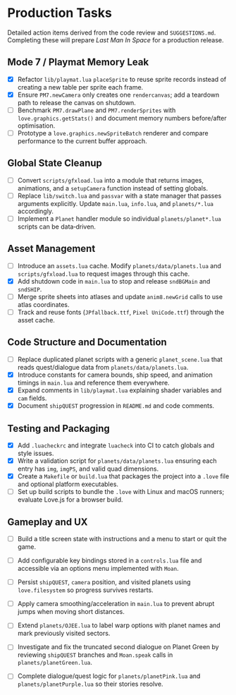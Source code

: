 # Production Tasks

Detailed action items derived from the code review and `SUGGESTIONS.md`.  Completing these will prepare *Last Man In Space* for a production release.

## Mode 7 / Playmat Memory Leak
- [x] Refactor `lib/playmat.lua` `placeSprite` to reuse sprite records instead of creating a new table per sprite each frame.
- [x] Ensure `PM7.newCamera` only creates one `rendercanvas`; add a teardown path to release the canvas on shutdown.
- [ ] Benchmark `PM7.drawPlane` and `PM7.renderSprites` with `love.graphics.getStats()` and document memory numbers before/after optimisation.
- [ ] Prototype a `love.graphics.newSpriteBatch` renderer and compare performance to the current buffer approach.

## Global State Cleanup
- [ ] Convert `scripts/gfxload.lua` into a module that returns images, animations, and a `setupCamera` function instead of setting globals.
- [ ] Replace `lib/switch.lua` and `passvar` with a state manager that passes arguments explicitly.  Update `main.lua`, `info.lua`, and `planets/*.lua` accordingly.
- [ ] Implement a `Planet` handler module so individual `planets/planet*.lua` scripts can be data‑driven.

## Asset Management
- [ ] Introduce an `assets.lua` cache.  Modify `planets/data/planets.lua` and `scripts/gfxload.lua` to request images through this cache.
- [x] Add shutdown code in `main.lua` to stop and release `sndBGMain` and `sndSHIP`.
- [ ] Merge sprite sheets into atlases and update `anim8.newGrid` calls to use atlas coordinates.
- [ ] Track and reuse fonts (`JPfallback.ttf`, `Pixel UniCode.ttf`) through the asset cache.

## Code Structure and Documentation
- [ ] Replace duplicated planet scripts with a generic `planet_scene.lua` that reads quest/dialogue data from `planets/data/planets.lua`.
- [x] Introduce constants for camera bounds, ship speed, and animation timings in `main.lua` and reference them everywhere.
- [x] Expand comments in `lib/playmat.lua` explaining shader variables and `cam` fields.
- [x] Document `shipQUEST` progression in `README.md` and code comments.

## Testing and Packaging
- [x] Add `.luacheckrc` and integrate `luacheck` into CI to catch globals and style issues.
- [x] Write a validation script for `planets/data/planets.lua` ensuring each entry has `img`, `imgPS`, and valid quad dimensions.
- [x] Create a `Makefile` or `build.lua` that packages the project into a `.love` file and optional platform executables.
- [ ] Set up build scripts to bundle the `.love` with Linux and macOS runners; evaluate Love.js for a browser build.

## Gameplay and UX
- [ ] Build a title screen state with instructions and a menu to start or quit the game.
- [ ] Add configurable key bindings stored in a `controls.lua` file and accessible via an options menu implemented with `Moan`.
- [ ] Persist `shipQUEST`, `camera` position, and visited planets using `love.filesystem` so progress survives restarts.
- [ ] Apply camera smoothing/acceleration in `main.lua` to prevent abrupt jumps when moving short distances.
- [ ] Extend `planets/OJEE.lua` to label warp options with planet names and mark previously visited sectors.
- [ ] Investigate and fix the truncated second dialogue on Planet Green by reviewing `shipQUEST` branches and `Moan.speak` calls in `planets/planetGreen.lua`.
- [ ] Complete dialogue/quest logic for `planets/planetPink.lua` and `planets/planetPurple.lua` so their stories resolve.


